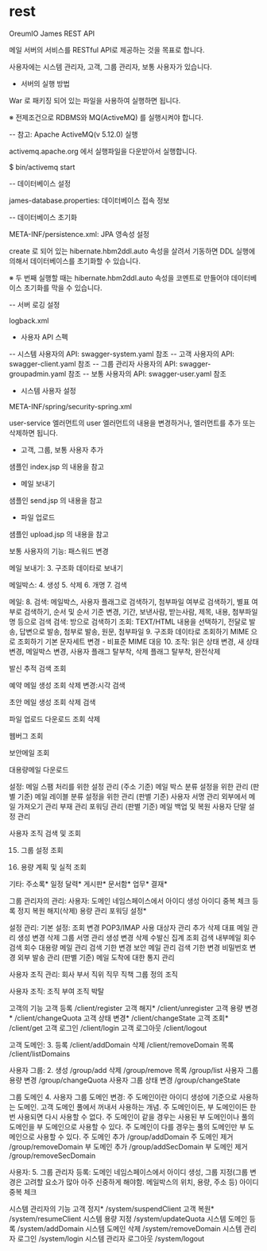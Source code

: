 # rest

OreumIO James REST API

메일 서버의 서비스를 RESTful API로 제공하는 것을 목표로 합니다.

사용자에는 시스템 관리자, 고객, 그룹 관리자, 보통 사용자가 있습니다.

- 서버의 실행 방법

War 로 패키징 되어 있는 파일을 사용하여 실행하면 됩니다.

※ 전제조건으로 RDBMS와 MQ(ActiveMQ) 를 실행시켜야 합니다.

-- 참고: Apache ActiveMQ(v 5.12.0) 실행

activemq.apache.org 에서 실행파일을 다운받아서 실행합니다.

$ bin/activemq start

-- 데이터베이스 설정

james-database.properties: 데이터베이스 접속 정보

-- 데이터베이스 초기화

META-INF/persistence.xml: JPA 영속성 설정

create 로 되어 있는 hibernate.hbm2ddl.auto 속성을 살려서 기동하면 DDL 실행에 의해서 데이터베이스를 초기화할 수 있습니다.

※ 두 번째 실행할 때는 hibernate.hbm2ddl.auto 속성을 코멘트로 만들어야 데이터베이스 초기화를 막을 수 있습니다.

-- 서버 로깅 설정

logback.xml

- 사용자 API 스펙

-- 시스템 사용자의 API: swagger-system.yaml 참조
-- 고객 사용자의 API: swagger-client.yaml 참조
-- 그룹 관리자 사용자의 API: swagger-groupadmin.yaml 참조
-- 보통 사용자의 API: swagger-user.yaml 참조

- 시스템 사용자 설정

META-INF/spring/security-spring.xml

user-service 엘러먼트의 user 엘러먼트의 내용을 변경하거나, 엘러먼트를 추가 또는 삭제하면 됩니다.

- 고객, 그룹, 보통 사용자 추가

샘플인 index.jsp 의 내용을 참고

- 메일 보내기

샘플인 send.jsp 의 내용을 참고

- 파일 업로드

샘플인 upload.jsp 의 내용을 참고


보통 사용자의 기능:
 패스워드 변경

 메일 보내기:
  3. 구조화 데이타로 보내기

 메일박스:
  4. 생성
  5. 삭제
  6. 개명
  7. 검색

 메일:
  8. 검색: 메일박스, 사용자 플래그로 검색하기, 첨부파일 여부로 검색하기, 별표 여부로 검색하기, 순서 및 순서 기준 변경, 기간, 보낸사람, 받는사람, 제목, 내용, 첨부파일명 등으로 검색
  검색: 방으로 검색하기
  조회: TEXT/HTML 내용을 선택하기, 전달로 발송, 답변으로 발송, 첨부로 발송, 원문, 첨부파일
  9. 구조화 데이타로 조회하기
  MIME 으로 조회하기
  기본 문자세트 변경 - 비표준 MIME 대응
  10. 조작: 읽은 상태 변경, 새 상태 변경, 메일박스 변경, 사용자 플래그 탈부착, 삭제 플래그 탈부착, 완전삭제

 발신 추적
  검색
  조회

 예약 메일
  생성
  조회
  삭제
  변경:시각
  검색

 초안 메일
  생성
  조회
  삭제
  검색

 파일
  업로드
  다운로드
  조회
  삭제

 웹버그
  조회

 보안메일
  조회

 대용량메일
  다운로드

 설정:
  메일 스팸 처리를 위한 설정 관리 (주소 기준)
  메일 박스 분류 설정을 위한 관리 (판별 기준)
  메일 레이블 분류 설정을 위한 관리 (판별 기준)
  사용자 서명 관리
  외부에서 메일 가져오기 관리
  부재 관리
  포워딩 관리 (판별 기준)
  메일 백업 및 복원
  사용자 단말 설정 관리

 사용자 조직 검색 및 조회

 15. 그룹 설정 조회

 16. 용량 계획 및 실적 조회

 기타:
  주소록*
  일정 달력*
  게시판*
  문서함*
  업무*
  결재*

그룹 관리자의 관리:
 사용자: 도메인 네임스페이스에서 아이디 생성
  아이디 중복 체크
  등록
  정지
  복원
  해지(삭제)
  용량 관리
  포워딩 설정*

 설정 관리:
  기본 설정:
   조회
   변경
  POP3/IMAP 사용 대상자 관리
   추가
   삭제
  대표 메일 관리
   생성
   변경
   삭제
  그룹 서명 관리
   생성
   변경
   삭제
  수발신 집계 조회
   검색
  내부메일 회수
   검색
   회수
  대용량 메일 관리
   검색
   기한 변경
  보안 메일 관리
   검색
   기한 변경
   비밀번호 변경
  외부 발송 관리 (판별 기준)
  메일 도착에 대한 통지 관리

 사용자 조직 관리:
  회사
  부서
  직위
  직무
  직책
  그룹 정의 조직

 사용자 조직:
  조직 부여
  조직 박탈


고객의 기능
 고객 등록 /client/register
 고객 해지* /client/unregister
 고객 용량 변경* /client/changeQuota
 고객 상태 변경* /client/changeState
 고객 조회* /client/get
 고객 로그인 /client/login
 고객 로그아웃 /client/logout

 고객 도메인:
  3. 등록 /client/addDomain
  삭제 /client/removeDomain
  목록 /client/listDomains

 사용자 그룹:
  2. 생성 /group/add
  삭제 /group/remove
  목록 /group/list
  사용자 그룹 용량 변경 /group/changeQuota
  사용자 그룹 상태 변경 /group/changeState

 그룹 도메인
  4. 사용자 그룹 도메인 변경: 주 도메인이란 아이디 생성에 기준으로 사용하는 도메인. 고객 도메인 풀에서 꺼내서 사용하는 개념. 주 도메인이든, 부 도메인이든 한 번 사용되면 다시 사용할 수 없다.
               주 도메인이 같을 경우는 사용된 부 도메인이나 풀의 도메인을 부 도메인으로 사용할 수 있다.
               주 도메인이 다를 경우는 풀의 도메인만 부 도메인으로 사용할 수 있다.
  주 도메인 추가 /group/addDomain
  주 도메인 제거 /group/removeDomain
  부 도메인 추가 /group/addSecDomain
  부 도메인 제거 /group/removeSecDomain

 사용자:
  5. 그룹 관리자 등록: 도메인 네임스페이스에서 아이디 생성, 그룹 지정(그룹 변경은 고려할 요소가 많아 아주 신중하게 해야함. 메일박스의 위치, 용량, 주소 등)
   아이디 중복 체크

시스템 관리자의 기능
 고객 정지* /system/suspendClient
 고객 복원* /system/resumeClient
 시스템 용량 지정 /system/updateQuota
 시스템 도메인 등록 /system/addDomain
 시스템 도메인 삭제 /system/removeDomain
 시스템 관리자 로그인 /system/login
 시스템 관리자 로그아웃 /system/logout
